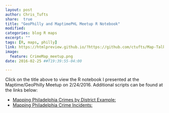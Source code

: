 ```yaml
---
layout: post
author: Chris_Tufts
share:  true
title: "GeoPhilly and MaptimePHL Meetup R Notebook"
modified:
categories: blog R maps
excerpt: ""
tags: [R, maps, philly]
link: https://htmlpreview.github.io/?https://github.com/ctufts/Map-Talk/blob/master/MakingMapsInR.html
image:
  feature: CrimeMap_meetup.png
date: 2016-02-25 ##T19:39:55-04:00

---
```


Click on the title above to view the R notebook I presented at the Maptime/GeoPhilly Meetup on 2/24/2016.  Additional scripts can be found at the links below:

* [Mapping Philadelphia Crimes by District Example:](https://gist.github.com/ctufts/a6c78da95a236674d83d) 
* [Mapping Philadelphia Crime Incidents:](https://gist.github.com/ctufts/c30dc068bdcace6021a2)

[jekyll-gh]: https://github.com/jekyll/jekyll
[jekyll]:    http://jekyllrb.com
